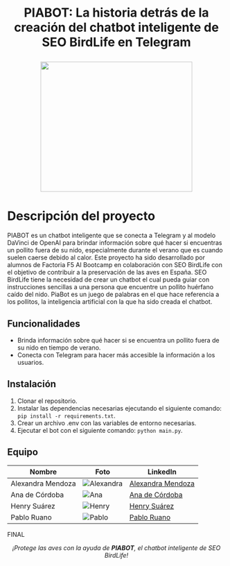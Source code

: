 <h1 align="center">
  <p align="center">PIABOT: La historia detrás de la creación del chatbot inteligente de SEO BirdLife en Telegram
</p>
  <img align="center" width="350" height="300" src="https://user-images.githubusercontent.com/108665441/229469979-b37045f8-83d5-4a91-a003-b00fa2df846b.png">

</h1>

# Descripción del proyecto
PIABOT es un chatbot inteligente que se conecta a Telegram y al modelo DaVinci de OpenAI para brindar información sobre qué hacer si encuentras un pollito fuera de su nido, especialmente durante el verano que es cuando suelen caerse debido al calor. Este proyecto ha sido desarrollado por alumnos de Factoria F5 AI Bootcamp en colaboración con SEO BirdLife con el objetivo de contribuir a la preservación de las aves en España.
SEO BirdLife tiene la necesidad de crear un chatbot el cual pueda guiar con instrucciones sencillas a una persona que encuentre un pollito huérfano caído del nido.
PiaBot es un juego de palabras en el que hace referencia a los pollitos, la inteligencia artificial con la que ha sido creada el chatbot.

## Funcionalidades

- Brinda información sobre qué hacer si se encuentra un pollito fuera de su nido en tiempo de verano.
- Conecta con Telegram para hacer más accesible la información a los usuarios.

## Instalación

1. Clonar el repositorio.
2. Instalar las dependencias necesarias ejecutando el siguiente comando: `pip install -r requirements.txt`.
3. Crear un archivo .env con las variables de entorno necesarias.
4. Ejecutar el bot con el siguiente comando: `python main.py`.

## Equipo

| Nombre | Foto | LinkedIn |
| ------ | ---- | -------- |
| Alexandra Mendoza | ![Alexandra](https://example.com/.jpg) | [Alexandra Mendoza](https://www.linkedin.com/in/alexandra-mendoza-malasquez/) |
|  Ana de Córdoba   | ![Ana](https://example.com/mariagarcia.jpg) | [Ana de Córdoba](https://www.linkedin.com/in/anadecordoba/) |
|   Henry Suárez    | ![Henry](https://example.com/carlosruiz.jpg) | [Henry Suárez](https://www.linkedin.com/in/henry-su%C3%A1rez-b60419256/) |
|    Pablo Ruano    | ![Pablo](https://example.com/carlosruiz.jpg) | [Pablo Ruano](https://www.linkedin.com/in/pabloruanosainz/) |

FINAL
<p align="center"><em>¡Protege las aves con la ayuda de <strong>PIABOT</strong>, el chatbot inteligente de SEO BirdLife!</em></p>

